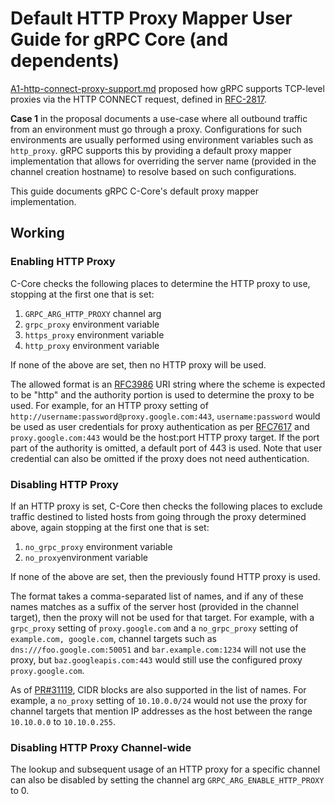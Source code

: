 # Default HTTP Proxy Mapper User Guide for gRPC Core (and dependents)

[A1-http-connect-proxy-support.md](https://github.com/grpc/proposal/blob/master/A1-http-connect-proxy-support.md)
proposed how gRPC supports TCP-level proxies via the HTTP CONNECT request,
defined in [RFC-2817](https://www.rfc-editor.org/rfc/rfc2817).

**Case 1** in the proposal documents a use-case where all outbound traffic from
an environment must go through a proxy. Configurations for such environments are
usually performed using environment variables such as `http_proxy`. gRPC
supports this by providing a default proxy mapper implementation that allows for
overriding the server name (provided in the channel creation hostname) to
resolve based on such configurations.

This guide documents gRPC C-Core's default proxy mapper implementation.

## Working

### Enabling HTTP Proxy

C-Core checks the following places to determine the HTTP proxy to use, stopping
at the first one that is set:

1.  `GRPC_ARG_HTTP_PROXY` channel arg
2.  `grpc_proxy` environment variable
3.  `https_proxy` environment variable
4.  `http_proxy` environment variable

If none of the above are set, then no HTTP proxy will be used.

The allowed format is an [RFC3986](https://www.rfc-editor.org/rfc/rfc3986) URI
string where the scheme is expected to be "http" and the authority portion is
used to determine the proxy to be used. For example, for an HTTP proxy setting
of `http://username:password@proxy.google.com:443`, `username:password` would be
used as user credentials for proxy authentication as per
[RFC7617](https://www.rfc-editor.org/rfc/rfc7617) and `proxy.google.com:443`
would be the host:port HTTP proxy target. If the port part of the authority is
omitted, a default port of 443 is used. Note that user credential can also be
omitted if the proxy does not need authentication.

### Disabling HTTP Proxy

If an HTTP proxy is set, C-Core then checks the following places to exclude
traffic destined to listed hosts from going through the proxy determined above,
again stopping at the first one that is set:

1.  `no_grpc_proxy` environment variable
2.  `no_proxy`environment variable

If none of the above are set, then the previously found HTTP proxy is used.

The format takes a comma-separated list of names, and if any of these names
matches as a suffix of the server host (provided in the channel target), then
the proxy will not be used for that target. For example, with a `grpc_proxy`
setting of `proxy.google.com` and a `no_grpc_proxy` setting of `example.com,
google.com`, channel targets such as `dns:///foo.google.com:50051` and
`bar.example.com:1234` will not use the proxy, but `baz.googleapis.com:443`
would still use the configured proxy `proxy.google.com`.

As of [PR#31119](https://github.com/grpc/grpc/pull/31119), CIDR blocks are also
supported in the list of names. For example, a `no_proxy` setting of
`10.10.0.0/24` would not use the proxy for channel targets that mention IP
addresses as the host between the range `10.10.0.0` to `10.10.0.255`.

### Disabling HTTP Proxy Channel-wide

The lookup and subsequent usage of an HTTP proxy for a specific channel can also
be disabled by setting the channel arg `GRPC_ARG_ENABLE_HTTP_PROXY` to 0.
